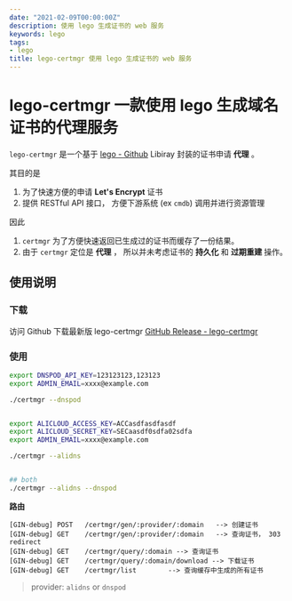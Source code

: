 ```yaml
---
date: "2021-02-09T00:00:00Z"
description: 使用 lego 生成证书的 web 服务
keywords: lego
tags:
- lego
title: lego-certmgr 使用 lego 生成证书的 web 服务
---
```


# lego-certmgr 一款使用 lego 生成域名证书的代理服务

`lego-certmgr` 是一个基于 [lego - Github](https://github.com/go-acme/lego) Libiray 封装的证书申请 **代理** 。

其目的是

1. 为了快速方便的申请 **Let's Encrypt** 证书
2. 提供 RESTful API 接口， 方便下游系统 (ex `cmdb`) 调用并进行资源管理

因此

1. `certmgr` 为了方便快速返回已生成过的证书而缓存了一份结果。
2. 由于 `certmgr` 定位是 **代理** ， 所以并未考虑证书的 **持久化** 和 **过期重建** 操作。 

## 使用说明

### 下载 

访问 Github 下载最新版 lego-certmgr [GitHub Release - lego-certmgr](https://github.com/tangx/srv-lego-certmgr/releases/latest)


### 使用

```bash
export DNSPOD_API_KEY=123123123,123123
export ADMIN_EMAIL=xxxx@example.com

./certmgr --dnspod


export ALICLOUD_ACCESS_KEY=ACCasdfasdfasdf
export ALICLOUD_SECRET_KEY=SECaasdf0sdfa02sdfa
export ADMIN_EMAIL=xxxx@example.com

./certmgr --alidns


## both
./certmgr --alidns --dnspod
```

**路由**

```
[GIN-debug] POST   /certmgr/gen/:provider/:domain   --> 创建证书
[GIN-debug] GET    /certmgr/gen/:provider/:domain   --> 查询证书， 303 redirect
[GIN-debug] GET    /certmgr/query/:domain --> 查询证书
[GIN-debug] GET    /certmgr/query/:domain/download --> 下载证书
[GIN-debug] GET    /certmgr/list        --> 查询缓存中生成的所有证书
```

> provider: `alidns` or `dnspod`
